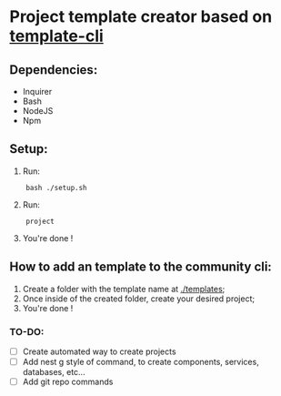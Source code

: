 # Project template creator based on [template-cli](https://github.com/leoroese/template-cli)

## Dependencies:
- Inquirer
- Bash
- NodeJS
- Npm

## Setup: 
1. Run:
```
    bash ./setup.sh
```
2. Run:
```
    project
```
3. You're done !

## How to add an template to the community cli:
1. Create a folder with the template name at [./templates](https://github.com/Little-Panela/template-cli/tree/master/templates);
2. Once inside of the created folder, create your desired project;
3. You're done !

### TO-DO:
- [ ] Create automated way to create projects
- [ ] Add nest g style of command, to create components, services, databases, etc...
- [ ] Add git repo commands
